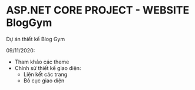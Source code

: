 # ASP.NET CORE PROJECT - WEBSITE BlogGym

Dự án thiết kế Blog Gym

09/11/2020: 
- Tham khảo các theme
- Chỉnh sử thiết kế giao diện:
    + Liên kết các trang
    + Bố cục giao diện
